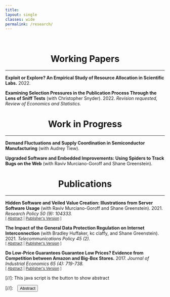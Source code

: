 ```yaml
---
title: 
layout: single
classes: wide
permalink: /research/
---
```

<br/> 

<!-- Google Tag Manager (noscript) -->
<!-- End Google Tag Manager (noscript) -->

# <center> Working Papers </center>
- - -

**Exploit or Explore? An Empirical Study of Resource Allocation in Scientific Labs.** 
2022.
<br/>

**Examining Selection Pressures in the Publication Process Through the Lens of Sniff Tests** 
(with Christopher Snyder). 2022.
*Revision requested, Review of Economics and Statistics.*
<br/>


# <center> Work in Progress </center>
- - -

**Demand Fluctuations and Supply Coordination in Semiconductor Manufacturing** 
(with Audrey Tiew).
<br/>

**Upgraded Software and Embedded Improvements: Using Spiders to Track Bugs on the Web** 
(with Raviv Murciano-Goroff and Shane Greenstein).
<br/>

# <center> Publications </center>
- - -

**Hidden Software and Veiled Value Creation: Illustrations from Server Software Usage** 
(with Raviv Murciano-Goroff and Shane Greenstein). 2021.
*Research Policy 50 (9): 104333.*
<br/>
<small>[ <a href="#/" onclick="visib('hs')">Abstract</a> | [Publisher's Version][hs_pub] ] </small>

<div id="hs" style="display: none; text-align: justify; line-height: 1.2" ><small>
How do you measure the value of a commodity that transacts at a price of zero from an economic standpoint? This study examines the potential for and extent of omission and misattribution in standard approaches to economic accounting with regards to open source software, an unpriced commodity in the digital economy. The study is the first to follow usage and upgrading of unpriced software over a long period of time. It finds evidence that software updates mislead analyses of sources of firm productivity and identifies several mechanisms that create issues for mismeasurement. To illustrate these mechanisms, this study closely examines one asset that plays a critical role in the digital economic activity, web server software. We analyze the largest dataset ever compiled on web server use in the United States and link it to disaggregated information on over 200,000 medium to large organizations in the United States between 2001 and 2018. In our sample, we find that the omission of economic value created by web server software is substantial and that this omission indicates there is over $4.5 billion dollars of mismeasurement of server software across organizations in the United States. This mismeasurement varies by organization age, geography, industry and size. We also find that dynamic behavior, such as improvements of server technology and entry of new products, further exacerbates economic mismeasurement. Instead of requiring that parallel trends holds exactly, we impose restrictions on how different the post-treatment violations of parallel trends can be from the pre-treatment differences in trends ("pre-trends"). The causal parameter of interest is partially identified under these restrictions. We introduce two approaches that guarantee uniformly valid inference under the imposed restrictions, and we derive novel results showing that they have desirable power properties in our context. We illustrate how economic knowledge can inform the restrictions on the possible violations of parallel trends in two economic applications. We also highlight how our approach can be used to conduct sensitivity analyses showing what causal conclusions can be drawn under various restrictions on the possible violations of the parallel trends assumption.
</small><br><br/></div>

[hs_pub]: https://www-sciencedirect-com.ezp-prod1.hul.harvard.edu/science/article/pii/S0048733321001323?dgcid=coauthor

**The Impact of the General Data Protection Regulation on Internet Interconnection** 
(with Bradley Huffaker, kc claffy, and Shane Greenstein). 2021.
*Telecommunications Policy 45 (2).*
<br/>
<small>[ <a href="#/" onclick="visib('gdpr')">Abstract</a> | [Publisher's Version][gdpr_pub] ] </small>

<div id="gdpr" style="display: none; text-align: justify; line-height: 1.2" ><small>
The Internet comprises thousands of independently operated networks, interconnected using bi-laterally negotiated data exchange agreements. The European Union (EU)'s General Data Pro-tection Regulation (GDPR) imposes strict restrictions on handling of personal data of European Economic Area (EEA) residents. A close examination of the text of the law suggests signifi-cant cost to application firms. Available empirical evidence confirms reduction in data usage in the EEA relative to other markets. We investigate whether this decline in derived demand for data exchange impacts EEA networks' decisions to interconnect relative to those of non-EEA OECD networks. Our data consists of a large sample of interconnection agreements between networks globally in 2015–2019. All evidence estimates zero effects: the number of observed agreements, the inferred agreement types, and the number of observed IP-address-level inter-connection points per agreement. We also find economically small effects of the GDPR on the entry and the observed number of customers of networks. We conclude there is no visible short run effects of the GDPR on these measures at the internet layer.
</small><br><br/></div>

[gdpr_pub]: https://www-sciencedirect-com.ezp-prod1.hul.harvard.edu/science/article/pii/S0308596120301737?dgcid=author


**Do Low‐Price Guarantees Guarantee Low Prices? Evidence from Competition between Amazon and Big‐Box Stores.** 
2017.
*Journal of Industrial Economics 65 (4): 719-738.*
<br/>
<small>[ <a href="#/" onclick="visib('pm')">Abstract</a> | [Publisher's Version][pm_pub] ] </small>

<div id="pm" style="display: none; text-align: justify; line-height: 1.2" ><small>
It has long been understood in theory that price-match guarantees can be anticompetitive, but to date, scant empirical evidence is available outside of some narrow markets. This paper broadens the scope of empirical analysis, studying a wide range of products sold on a national online market. Using an algorithm that extracts data from charts, I obtain a novel source of data from online price trackers. I examine prices of goods sold on Amazon before and after two big-box stores (Target and Best Buy) announced a guarantee to match Amazon's prices. Employing both difference-in-difference and regression-discontinuity approaches, I robustly estimate a positive causal effect of six percentage points. The effect was heterogeneous, with larger price increases for initially lower-priced items. My results support anticompetitive theories which predict price increases for Amazon, a firm that did not adopt the guarantee, and are consistent with plausible mechanisms for the heterogeneous impact.
</small><br><br/></div>

[pm_pub]: https://onlinelibrary.wiley.com/doi/10.1111/joie.12154


[//]: This java script is the button to show abstract
<script>
 function visib(id) {
  var x = document.getElementById(id);
  if (x.style.display === "block") {
    x.style.display = "none";
  } else {
    x.style.display = "block";
  }
}
</script>

[//]:&emsp;<button onclick="visib('polariz')" class="btn btn--inverse btn--small">Abstract</button>
